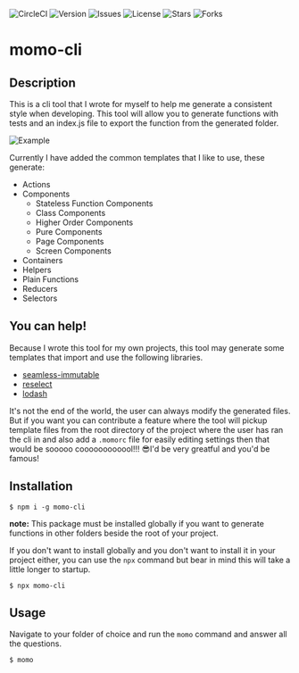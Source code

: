 ![CircleCI](https://img.shields.io/circleci/project/github/Fried-Chicken/momo-cli/develop.svg)
![Version](https://img.shields.io/badge/version-v0.0.6-blue.svg)
![Issues](https://img.shields.io/github/issues/Fried-Chicken/momo-cli.svg)
![License](https://img.shields.io/github/license/Fried-Chicken/momo-cli.svg)
![Stars](https://img.shields.io/github/stars/Fried-Chicken/momo-cli.svg)
![Forks](https://img.shields.io/github/forks/Fried-Chicken/momo-cli.svg)
# momo-cli 

## Description
This is a cli tool that I wrote for myself to help me generate a consistent style when developing. This tool will allow you to generate functions with tests and an index.js file to export the function from the generated folder.

![Example](./docs/example.gif)

Currently I have added the common templates that I like to use, these generate:
  * Actions
  * Components
    * Stateless Function Components
    * Class Components
    * Higher Order Components
    * Pure Components
    * Page Components
    * Screen Components
  * Containers
  * Helpers
  * Plain Functions
  * Reducers
  * Selectors


## You can help!
Because I wrote this tool for my own projects, this tool may generate some templates that import and use the following libraries.
* [seamless-immutable](https://github.com/rtfeldman/seamless-immutable)
* [reselect](https://github.com/reduxjs/reselect)
* [lodash](https://github.com/lodash/lodash)

It's not the end of the world, the user can always modify the generated files. But if you want you can contribute a feature where the tool will pickup template files from the root directory of the project where the user has ran the cli in and also add a `.momorc` file for easily editing settings then that would be sooooo coooooooooool!!! 😎I'd be very greatful and you'd be famous!

## Installation
```
$ npm i -g momo-cli
```
**note:** This package must be installed globally if you want to generate functions in other folders beside the root of your project.

If you don't want to install globally and you don't want to install it in your project either, you can use the `npx` command but bear in mind this will take a little longer to startup.
```
$ npx momo-cli
```

## Usage
Navigate to your folder of choice and run the `momo` command and answer all the questions.
```
$ momo
```
